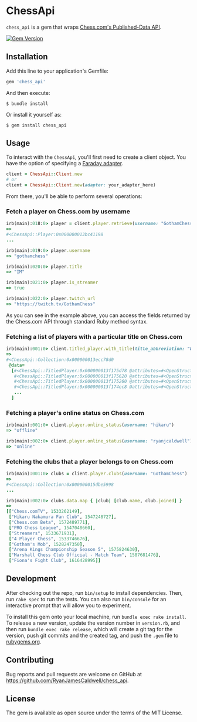 # ChessApi

`chess_api` is a gem that wraps [Chess.com's Published-Data API](https://www.chess.com/news/view/published-data-api).

[![Gem Version](https://badge.fury.io/rb/chess_api.svg)](https://badge.fury.io/rb/chess_api)
## Installation

Add this line to your application's Gemfile:

```ruby
gem 'chess_api'
```

And then execute:

    $ bundle install

Or install it yourself as:

    $ gem install chess_api

## Usage

To interact with the `ChessApi`, you'll first need to create a client object. You have the option of specifying a [Faraday adapter](https://lostisland.github.io/faraday/adapters/).

```ruby
client = ChessApi::Client.new
# or
client = ChessApi::Client.new(adapter: your_adapter_here)
```

From there, you'll be able to perform several operations:

### Fetch a player on Chess.com by username

```ruby
irb(main):018:0> player = client.player.retrieve(username: "GothamChess")
=>
#<ChessApi::Player:0x000000013bc41198
...

irb(main):019:0> player.username
=> "gothamchess"

irb(main):020:0> player.title
=> "IM"

irb(main):021:0> player.is_streamer
=> true

irb(main):022:0> player.twitch_url
=> "https://twitch.tv/GothamChess"
```

As you can see in the example above, you can access the fields returned by the Chess.com API through standard Ruby method syntax.

### Fetching a list of players with a particular title on Chess.com

```ruby
irb(main):001:0> client.titled_player.with_title(title_abbreviation: "WGM")
=>
#<ChessApi::Collection:0x000000013ecc78d0
 @data=
  [#<ChessApi::TitledPlayer:0x000000013f175d78 @attributes=#<OpenStruct username="abrahamyan-la">>,
   #<ChessApi::TitledPlayer:0x000000013f175620 @attributes=#<OpenStruct username="adriananikolova">>,
   #<ChessApi::TitledPlayer:0x000000013f175260 @attributes=#<OpenStruct username="advantagelucy">>,
   #<ChessApi::TitledPlayer:0x000000013f174ec8 @attributes=#<OpenStruct username="ahachess">>,
   ...
  ]
```

### Fetching a player's online status on Chess.com
```ruby
irb(main):001:0> client.player.online_status(username: "hikaru")
=> "offline"

irb(main):002:0> client.player.online_status(username: "ryanjcaldwell")
=> "online"
```

### Fetching the clubs that a player belongs to on Chess.com
```ruby
irb(main):001:0> clubs = client.player.clubs(username: "GothamChess")
=>
#<ChessApi::Collection:0x000000015dbe5998
...

irb(main):002:0> clubs.data.map { |club| [club.name, club.joined] }
=>
[["Chess.comTV", 1533262149],
 ["Hikaru Nakamura Fan Club", 1547248727],
 ["Chess.com Beta", 1572489771],
 ["PRO Chess League", 1547048660],
 ["Streamers", 1533671931],
 ["4 Player Chess", 1533746676],
 ["Gotham's Mob", 1528247350],
 ["Arena Kings Championship Season 5", 1575824630],
 ["Marshall Chess Club Official - Match Team", 1587681476],
 ["Fiona's Fight Club", 1616428995]]
```

## Development

After checking out the repo, run `bin/setup` to install dependencies. Then, run `rake spec` to run the tests. You can also run `bin/console` for an interactive prompt that will allow you to experiment.

To install this gem onto your local machine, run `bundle exec rake install`. To release a new version, update the version number in `version.rb`, and then run `bundle exec rake release`, which will create a git tag for the version, push git commits and the created tag, and push the `.gem` file to [rubygems.org](https://rubygems.org).

## Contributing

Bug reports and pull requests are welcome on GitHub at https://github.com/RyanJamesCaldwell/chess_api.


## License

The gem is available as open source under the terms of the MIT License.

